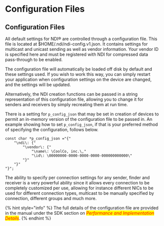 # Configuration Files

## Configuration Files

All default settings for NDI® are controlled through a configuration file. This file is located at $HOME/.ndi/ndi-config.v1.json. It contains settings for multicast and unicast sending as well as vendor information. Your vendor ID is specified here and must be registered with NDI for compressed data pass-through to be enabled.

The configuration file will automatically be loaded off disk by default and these settings used. If you wish to work this way, you can simply restart your application when configuration settings on the device are changed, and the settings will be updated.

Alternatively, the NDI creation functions can be passed in a string representation of this configuration file, allowing you to change it for senders and receivers by simply recreating them at run time.

There is a setting for `p_config_json` that may be set in creation of devices to permit an in-memory version of the configuration file to be passed in. An example showing how to set `p_config_json`, if that is your preferred method of specifying the configuration, follows below.

```
const char *p_config_json ="{"
    "\ndi\: {"
        "\vendor\: {"
            "\name\: \CoolCo, inc.\,"
            "\id\: \00000000-0000-0000-0000-000000000000\"
        "}"
    "}"
"}";
```

The ability to specify per connection settings for any sender, finder and receiver is a very powerful ability since it allows every connection to be completely customized per use, allowing for instance different NICs to be used for different connection types, multicast to be manually specified by connection, different groups and much more.

{% hint style="info" %}
The full details of the configuration file are provided in the manual under the SDK section on _<mark style="color:red;">Performance and Implementation Details</mark>_.
{% endhint %}
